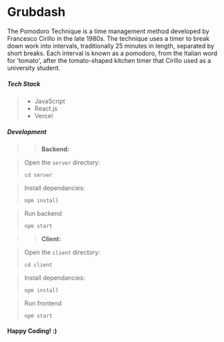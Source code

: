 # Grubdash
The Pomodoro Technique is a time management method developed by Francesco Cirillo in the late 1980s.
The technique uses a timer to break down work into intervals, traditionally 25 minutes in length, separated by short breaks. Each interval is known as a pomodoro, from the Italian word for 'tomato', after the tomato-shaped kitchen timer that Cirillo used as a university student.

##### Tech Stack
> * JavaScript
> * React.js
> * Vercel



##### Development

> > **Backend:**

> Open the ```server``` directory:
>  ```
>  cd server  
>  ```

> Install dependancies:
>  ``` 
>  npm install
>  ```

> Run backend
>  ```
>  npm start
>  ```

> > **Client:**

> Open the ```client``` directory:
>  ```
>  cd client 
>  ```

> Install dependancies:
>  ``` 
>  npm install
>  ```

> Run frontend
>  ```
>  npm start
>  ```


#### Happy Coding! :)
